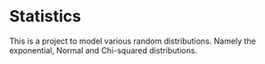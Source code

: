 # Statistics
This is a project to model various random distributions. Namely the exponential, Normal and Chi-squared distributions. 
